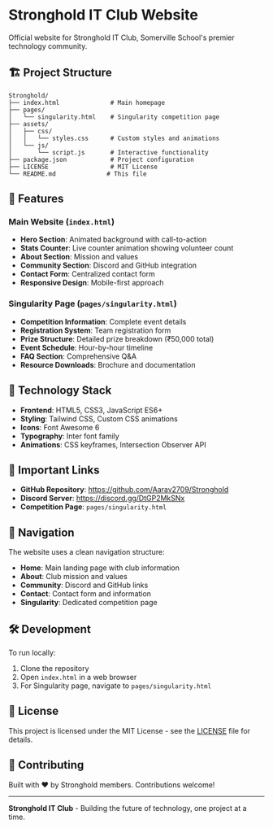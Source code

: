 # Stronghold IT Club Website

Official website for Stronghold IT Club, Somerville School's premier technology community.

## 🏗️ Project Structure

```
Stronghold/
├── index.html              # Main homepage
├── pages/
│   └── singularity.html    # Singularity competition page
├── assets/
│   ├── css/
│   │   └── styles.css      # Custom styles and animations
│   └── js/
│       └── script.js       # Interactive functionality
├── package.json            # Project configuration
├── LICENSE                 # MIT License
└── README.md              # This file
```

## 🚀 Features

### Main Website (`index.html`)

- **Hero Section**: Animated background with call-to-action
- **Stats Counter**: Live counter animation showing volunteer count
- **About Section**: Mission and values
- **Community Section**: Discord and GitHub integration
- **Contact Form**: Centralized contact form
- **Responsive Design**: Mobile-first approach

### Singularity Page (`pages/singularity.html`)

- **Competition Information**: Complete event details
- **Registration System**: Team registration form
- **Prize Structure**: Detailed prize breakdown (₹50,000 total)
- **Event Schedule**: Hour-by-hour timeline
- **FAQ Section**: Comprehensive Q&A
- **Resource Downloads**: Brochure and documentation

## 🎨 Technology Stack

- **Frontend**: HTML5, CSS3, JavaScript ES6+
- **Styling**: Tailwind CSS, Custom CSS animations
- **Icons**: Font Awesome 6
- **Typography**: Inter font family
- **Animations**: CSS keyframes, Intersection Observer API

## 🔗 Important Links

- **GitHub Repository**: https://github.com/Aarav2709/Stronghold
- **Discord Server**: https://discord.gg/DtGP2MkSNx
- **Competition Page**: `pages/singularity.html`

## 📱 Navigation

The website uses a clean navigation structure:

- **Home**: Main landing page with club information
- **About**: Club mission and values
- **Community**: Discord and GitHub links
- **Contact**: Contact form and information
- **Singularity**: Dedicated competition page

## 🛠️ Development

To run locally:

1. Clone the repository
2. Open `index.html` in a web browser
3. For Singularity page, navigate to `pages/singularity.html`

## 📄 License

This project is licensed under the MIT License - see the [LICENSE](LICENSE) file for details.

## 🤝 Contributing

Built with ❤️ by Stronghold members. Contributions welcome!

---

**Stronghold IT Club** - Building the future of technology, one project at a time.
